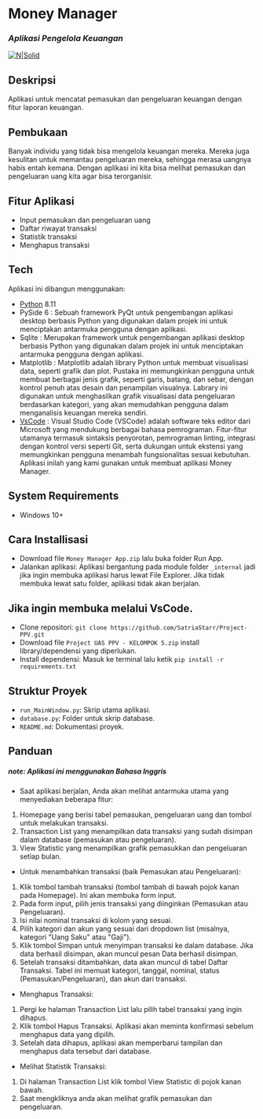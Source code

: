 # Money Manager 
### _Aplikasi Pengelola Keuangan_

[![N|Solid](https://cldup.com/dTxpPi9lDf.thumb.png)](https://nodesource.com/products/nsolid)

## Deskripsi
Aplikasi untuk mencatat pemasukan dan pengeluaran keuangan dengan fitur laporan keuangan.

## Pembukaan
Banyak individu yang tidak bisa mengelola keuangan mereka. Mereka juga kesulitan untuk memantau pengeluaran mereka, sehingga merasa uangnya habis entah kemana. Dengan aplikasi ini kita bisa melihat pemasukan dan pengeluaran uang kita agar bisa terorganisir. 

## Fitur Aplikasi
- Input pemasukan dan pengeluaran uang
- Daftar riwayat transaksi 
- Statistik transaksi
- Menghapus transaksi

## Tech
Aplikasi ini dibangun menggunakan:
- [Python] 8.11
- PySide 6 : Sebuah framework PyQt untuk pengembangan aplikasi desktop berbasis Python yang digunakan dalam projek ini untuk menciptakan antarmuka pengguna dengan aplikasi.
- Sqlite : Merupakan framework untuk pengembangan aplikasi desktop berbasis Python yang digunakan dalam projek ini untuk menciptakan antarmuka pengguna dengan aplikasi.
- Matplotlib : Matplotlib adalah library Python untuk membuat visualisasi data, seperti grafik dan plot. Pustaka ini memungkinkan pengguna untuk membuat berbagai jenis grafik, seperti garis, batang, dan sebar, dengan kontrol penuh atas desain dan penampilan visualnya. Labrary ini digunakan untuk menghasilkan grafik visualisasi data pengeluaran berdasarkan kategori, yang akan memudahkan pengguna dalam menganalisis keuangan mereka sendiri.
- [VsCode] : Visual Studio Code (VSCode) adalah software teks editor dari Microsoft yang mendukung berbagai bahasa pemrograman. Fitur-fitur utamanya termasuk sintaksis penyorotan, pemrograman linting, integrasi dengan kontrol versi seperti Git, serta dukungan untuk ekstensi yang memungkinkan pengguna menambah fungsionalitas sesuai kebutuhan. Aplikasi inilah yang kami gunakan untuk membuat aplikasi Money Manager.

## System Requirements
- Windows 10+

## Cara Installisasi
- Download file `Money Manager App.zip` lalu buka folder Run App.
- Jalankan aplikasi: Aplikasi bergantung pada module folder `_internal` jadi jika ingin membuka aplikasi harus lewat File Explorer. Jika tidak membuka lewat satu folder, aplikasi tidak akan berjalan.

## Jika ingin membuka melalui VsCode.
- Clone repositori: `git clone https://github.com/SatriaStarr/Project-PPV.git`
- Download file `Project UAS PPV - KELOMPOK 5.zip` install library/dependensi yang diperlukan.
- Install dependensi: Masuk ke terminal lalu ketik `pip install -r requirements.txt`

## Struktur Proyek
- `run_MainWindow.py`: Skrip utama aplikasi.
- `database.py`: Folder untuk skrip database.
- `README.md`: Dokumentasi proyek.

## Panduan 
##### _note: Aplikasi ini menggunakan Bahasa Inggris_
- Saat aplikasi berjalan, Anda akan melihat antarmuka utama yang menyediakan beberapa fitur:
1. Homepage yang berisi tabel pemasukan, pengeluaran uang dan tombol untuk melakukan transaksi.
2. Transaction List yang menampilkan data transaksi yang sudah disimpan dalam database (pemasukan atau pengeluaran).
3. View Statistic yang menampilkan grafik pemasukkan dan pengeluaran setiap bulan.

- Untuk menambahkan transaksi (baik Pemasukan atau Pengeluaran):
1. Klik tombol tambah transaksi (tombol tambah di bawah pojok kanan pada Homepage). Ini akan membuka form input.
2. Pada form input, pilih jenis transaksi yang diinginkan (Pemasukan atau Pengeluaran).
3. Isi nilai nominal transaksi di kolom yang sesuai.
4. Pilih kategori dan akun yang sesuai dari dropdown list (misalnya, kategori "Uang Saku" atau "Gaji").
5. Klik tombol Simpan untuk menyimpan transaksi ke dalam database. Jika data berhasil disimpan, akan muncul pesan Data berhasil disimpan.
6. Setelah transaksi ditambahkan, data akan muncul di tabel Daftar Transaksi. Tabel ini memuat kategori, tanggal, nominal, status (Pemasukan/Pengeluaran), dan akun dari transaksi.

- Menghapus Transaksi:
1. Pergi ke halaman Transaction List lalu pilih tabel transaksi yang ingin dihapus.
2. Klik tombol Hapus Transaksi. Aplikasi akan meminta konfirmasi sebelum menghapus data yang dipilih.
3. Setelah data dihapus, aplikasi akan memperbarui tampilan dan menghapus data tersebut dari database.

- Melihat Statistik Transaksi:
1. Di halaman Transaction List klik tombol View Statistic di pojok kanan bawah. 
2. Saat mengkliknya anda akan melihat grafik pemasukan dan pengeluaran.

[//]: # (These are reference links used in the body of this note and get stripped out when the markdown processor does its job. There is no need to format nicely because it shouldn't be seen. Thanks SO - http://stackoverflow.com/questions/4823468/store-comments-in-markdown-syntax)

   [Python]: <https://www.python.org/downloads/>
   [VsCode]: <https://code.visualstudio.com/download>
   [github]: <https://github.com/SatriaStarr/Project-PPV>

   [PlDb]: <https://github.com/joemccann/dillinger/tree/master/plugins/dropbox/README.md>
   [PlGh]: <https://github.com/joemccann/dillinger/tree/master/plugins/github/README.md>
   [PlGd]: <https://github.com/joemccann/dillinger/tree/master/plugins/googledrive/README.md>
   [PlOd]: <https://github.com/joemccann/dillinger/tree/master/plugins/onedrive/README.md>
   [PlMe]: <https://github.com/joemccann/dillinger/tree/master/plugins/medium/README.md>
   [PlGa]: <https://github.com/RahulHP/dillinger/blob/master/plugins/googleanalytics/README.md>
